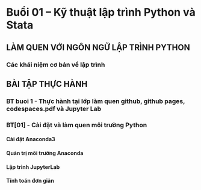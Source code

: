 # Buổi 01 – Kỹ thuật lập trình Python và Stata
## LÀM QUEN VỚI NGÔN NGỮ LẬP TRÌNH PYTHON
### Các khái niệm cơ bản về lập trình 
## BÀI TẬP THỰC HÀNH
### BT buoi 1 - Thực hành tại lớp làm quen github, github pages, codespaces.pdf và Jupyter Lab
### BT[01] - Cài đặt và làm quen môi trường Python
#### Cài đặt Anaconda3
#### Quản trị môi trường Anaconda 
#### Lập trình JupyterLab
#### Tính toán đơn giản
